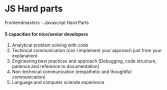 # JS Hard parts

Frontendmasters - Javascript Hard Parts

#### 5 capacities for nice/senior developers
1. Analytical problem solving with code
2. Techincal communication (can I implement your approach just from your explanation)
3. Engineering best practices and approach (Debugging, code structure, patience and reference to documentation)
4. Non-technical communication (empathetic and thoughtful communication)
5. Language and computer sciende experience
